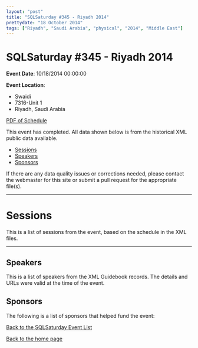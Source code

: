```yaml
---
layout: "post" 
title: "SQLSaturday #345 - Riyadh 2014" 
prettydate: "18 October 2014" 
tags: ["Riyadh", "Saudi Arabia", "physical", "2014", "Middle East"]
---
```

# SQLSaturday #345 - Riyadh 2014
 
**Event Date**: 10/18/2014 00:00:00
 
**Event Location**:
- Swaidi
- 7316-Unit 1
- Riyadh, Saudi Arabia
 
<a href="/assets/pdf/0345.pdf">PDF of Schedule</a>
 
This event has completed. All data shown below is from the historical XML public data available.
<ul>
   <li><a href="#sessions">Sessions</a></li>
   <li><a href="#speakers">Speakers</a></li>
   <li><a href="#sponsors">Sponsors</a></li>
</ul>
 
 
If there are any data quality issues or corrections needed, please contact the webmaster for this site or submit a pull request for the appropriate file(s). 
 
----------------------------------------------------------------------------------- 
 
# <a name="sessions"></a>Sessions
This is a list of sessions from the event, based on the schedule in the XML files.
 
----------------------------------------------------------------------------------- 
## <a name="#speakers"></a>Speakers
This is a list of speakers from the XML Guidebook records. The details and URLs were valid at the time of the event.
 
 
 
 
## <a name="sponsors"></a>Sponsors
The following is a list of sponsors that helped fund the event:
 
[Back to the SQLSaturday Event List](/past)
 
[Back to the home page](/index)
 
